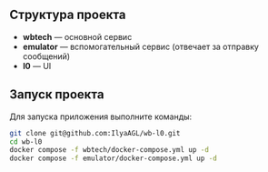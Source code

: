 ## Структура проекта
- **wbtech** — основной сервис
- **emulator** — вспомогательный сервис (отвечает за отправку сообщений)
- **l0** — UI

## Запуск проекта
Для запуска приложения выполните команды:
```sh
git clone git@github.com:IlyaAGL/wb-l0.git
cd wb-l0
docker compose -f wbtech/docker-compose.yml up -d
docker compose -f emulator/docker-compose.yml up -d
```

